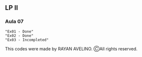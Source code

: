 ## LP II ##

### Aula 07 ###

```
"Ex01 - Done"
"Ex02 - Done"
"Ex03 - Incompleted"
```

This codes were made by RAYAN AVELINO. ⒸAll rights reserved.
